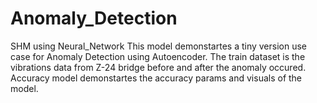 # Anomaly_Detection
SHM using Neural_Network
This model demonstartes a tiny version use case for Anomaly Detection using Autoencoder. 
The train dataset is the vibrations data from Z-24 bridge before and after the anomaly occured.
Accuracy model demonstartes the accuracy params and visuals of the model.
